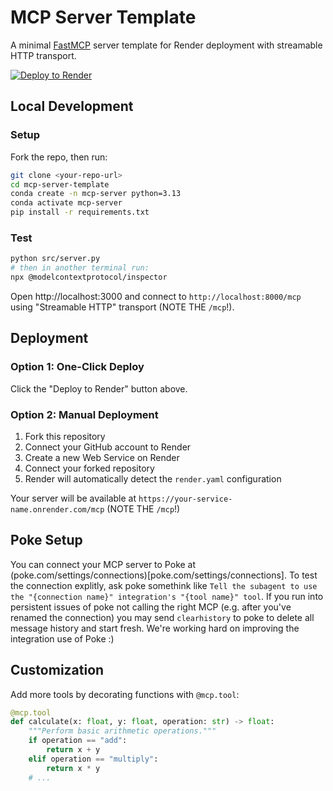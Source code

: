 # MCP Server Template

A minimal [FastMCP](https://github.com/jlowin/fastmcp) server template for Render deployment with streamable HTTP transport.

[![Deploy to Render](https://render.com/images/deploy-to-render-button.svg)](https://render.com/deploy?repo=https://github.com/twokul/poke-twitter-mcp)

## Local Development

### Setup

Fork the repo, then run:

```bash
git clone <your-repo-url>
cd mcp-server-template
conda create -n mcp-server python=3.13
conda activate mcp-server
pip install -r requirements.txt
```

### Test

```bash
python src/server.py
# then in another terminal run:
npx @modelcontextprotocol/inspector
```

Open http://localhost:3000 and connect to `http://localhost:8000/mcp` using "Streamable HTTP" transport (NOTE THE `/mcp`!).

## Deployment

### Option 1: One-Click Deploy

Click the "Deploy to Render" button above.

### Option 2: Manual Deployment

1. Fork this repository
2. Connect your GitHub account to Render
3. Create a new Web Service on Render
4. Connect your forked repository
5. Render will automatically detect the `render.yaml` configuration

Your server will be available at `https://your-service-name.onrender.com/mcp` (NOTE THE `/mcp`!)

## Poke Setup

You can connect your MCP server to Poke at (poke.com/settings/connections)[poke.com/settings/connections].
To test the connection explitly, ask poke somethink like `Tell the subagent to use the "{connection name}" integration's "{tool name}" tool`.
If you run into persistent issues of poke not calling the right MCP (e.g. after you've renamed the connection) you may send `clearhistory` to poke to delete all message history and start fresh.
We're working hard on improving the integration use of Poke :)

## Customization

Add more tools by decorating functions with `@mcp.tool`:

```python
@mcp.tool
def calculate(x: float, y: float, operation: str) -> float:
    """Perform basic arithmetic operations."""
    if operation == "add":
        return x + y
    elif operation == "multiply":
        return x * y
    # ...
```
